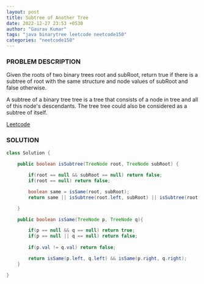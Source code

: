 ```yaml
---
layout: post
title: Subtree of Another Tree
date: 2022-12-27 23:53 +0530
author: "Gaurav Kumar"
tags: "java binarytree leetcode neetcode150"
categories: "neetcode150"
---
```


### PROBLEM DESCRIPTION

Given the roots of two binary trees root and subRoot, return true if there is a subtree of root with the same structure and node values of subRoot and false otherwise.

A subtree of a binary tree tree is a tree that consists of a node in tree and all of this node's descendants. The tree tree could also be considered as a subtree of itself.

[Leetcode](https://leetcode.com/problems/subtree-of-another-tree/description/)

### SOLUTION

```java
class Solution {
    
    public boolean isSubtree(TreeNode root, TreeNode subRoot) {

        if(root == null && subRoot == null) return false;
        if(root == null) return false; 

        boolean same = isSame(root, subRoot);
        return same || isSubtree(root.left, subRoot) || isSubtree(root.right, subRoot);

    }

    public boolean isSame(TreeNode p, TreeNode q){

        if(p == null && q == null) return true;
        if(p == null || q == null) return false;
        
        if(p.val != q.val) return false;

        return isSame(p.left, q.left) && isSame(p.right, q.right);
    }

}
```
